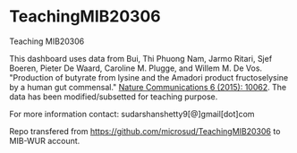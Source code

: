 # TeachingMIB20306
Teaching MIB20306   


This dashboard uses data from Bui, Thi Phuong Nam, Jarmo Ritari, Sjef Boeren, Pieter De Waard, Caroline M. Plugge, and Willem M. De Vos. "Production of butyrate from lysine and the Amadori product fructoselysine by a human gut commensal." [Nature Communications 6 (2015): 10062](https://www.nature.com/articles/ncomms10062). The data has been modified/subsetted for teaching purpose.    

For more information contact: sudarshanshetty9[@]gmail[dot]com

Repo transfered from https://github.com/microsud/TeachingMIB20306 to MIB-WUR account.  
